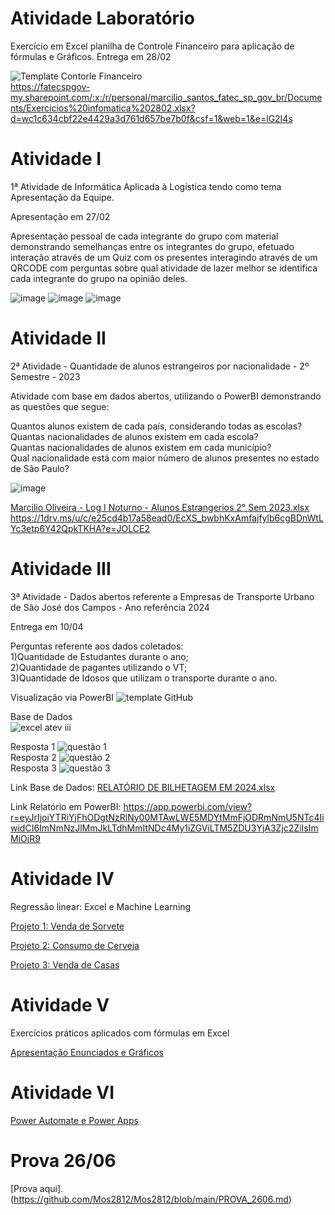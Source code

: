 # Atividade Laboratório
Exercício em Excel planilha de Controle Financeiro para aplicação de fórmulas e Gráficos.
Entrega em 28/02

![Template Contorle Financeiro](https://github.com/user-attachments/assets/eecad39f-fab7-4831-9754-ceab37dae292)  
https://fatecspgov-my.sharepoint.com/:x:/r/personal/marcilio_santos_fatec_sp_gov_br/Documents/Exercicios%20infomatica%202802.xlsx?d=wc1c634cbf22e4429a3d761d657be7b0f&csf=1&web=1&e=lG2I4s


# Atividade I
1ª Atividade de Informática Aplicada à Logística tendo como tema Apresentação da Equipe.

Apresentação em 27/02

Apresentação pessoal de cada integrante do grupo com material demonstrando semelhanças entre os integrantes do grupo, efetuado interação através de um Quiz com os presentes interagindo através de um QRCODE com perguntas sobre qual atividade de lazer melhor se identifica cada integrante do grupo na opinião deles.

![image](https://github.com/user-attachments/assets/64dd84b0-6760-4590-9743-fafa07f0ac6c)
![image](https://github.com/user-attachments/assets/f0ebab3b-6320-4f8a-800e-59b15cf44aae)
![image](https://github.com/user-attachments/assets/052b8e7e-26e2-4ab8-a025-f67668f84abb)



# Atividade II
2ª Atividade - Quantidade de alunos estrangeiros por nacionalidade - 2º Semestre - 2023

Atividade com base em dados abertos, utilizando o PowerBI demonstrando as questões que segue:

Quantos alunos existem de cada país, considerando todas as escolas?  
Quantas nacionalidades de alunos existem em cada escola?  
Quantas nacionalidades de alunos existem em cada município?  
Qual nacionalidade está com maior número de alunos presentes no estado de São Paulo?

![image](https://github.com/user-attachments/assets/3551ee66-8710-4701-845d-cb73a76a9bbd)

[Marcilio Oliveira - Log I Noturno - Alunos Estrangerios 2° Sem 2023.xlsx](https://github.com/user-attachments/files/19459672/Marcilio.Oliveira.-.Log.I.Noturno.-.Alunos.Estrangerios.2.Sem.2023.xlsx)
https://1drv.ms/u/c/e25cd4b17a58ead0/EcXS_bwbhKxAmfajfylb6cgBDnWtLYc3etp6Y42QpkTKHA?e=JOLCE2

# Atividade III
3ª Atividade - Dados abertos referente a Empresas de Transporte Urbano de São José dos Campos - Ano referência 2024   

Entrega em 10/04   

Perguntas referente aos dados coletados:   
1)Quantidade de Estudantes durante o ano;   
2)Quantidade de pagantes utilizando o VT;   
3)Quantidade de Idosos que utilizam o transporte durante o ano.   

Visualização via PowerBI
![template GitHub](https://github.com/user-attachments/assets/522528a7-6ad9-4fb7-a968-1eaa941ff681)   

Base de Dados   
![excel atev iii](https://github.com/user-attachments/assets/3f5b2e25-2868-47ca-989f-30720da1c8b5)   

Resposta 1
![questão 1](https://github.com/user-attachments/assets/26f0a24c-1ac6-4600-98dc-6b439d8df6f1)   
Resposta 2
![questão 2](https://github.com/user-attachments/assets/c7c0bb12-9dd5-45f7-b355-0b7075ff3820)   
Resposta 3
![questão 3](https://github.com/user-attachments/assets/9f03340d-b147-4478-ba2d-57fca32547a2)

Link
Base de Dados:
[RELATÓRIO DE BILHETAGEM EM 2024.xlsx](https://github.com/user-attachments/files/19713173/RELATORIO.DE.BILHETAGEM.EM.2024.xlsx)   

Link
Relatório em PowerBI:
https://app.powerbi.com/view?r=eyJrIjoiYTRiYjFhODgtNzRlNy00MTAwLWE5MDYtMmFjODRmNmU5NTc4IiwidCI6ImNmNzJlMmJkLTdhMmItNDc4My1iZGViLTM5ZDU3YjA3Zjc2ZiIsImMiOjR9

# Atividade IV
Regressão linear: Excel e Machine Learning

[Projeto 1: Venda de Sorvete](https://github.com/Mos2812/Mos2812/blob/main/PROJETO1.md)

[Projeto 2: Consumo de Cerveja](https://github.com/Mos2812/Mos2812/blob/main/PROJETO2.md)

[Projeto 3: Venda de Casas](https://github.com/Mos2812/Mos2812/blob/main/PROJETO3.md)  

# Atividade V
Exercícios práticos aplicados com fórmulas em Excel   
   
[Apresentação Enunciados e Gráficos](https://github.com/Mos2812/Mos2812/blob/main/ENUNCIADO_GRAFICOS.md)   

# Atividade VI   
[Power Automate e Power Apps](https://github.com/Mos2812/Mos2812/blob/main/Power_Automate_Power_App.md)  

# Prova 26/06   
[Prova aqui].(https://github.com/Mos2812/Mos2812/blob/main/PROVA_2606.md)   



